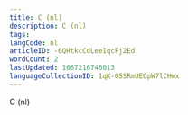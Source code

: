 ```yaml
---
title: C (nl)
description: C (nl)
tags: 
langCode: nl
articleID: -6QHtkcCdLeeIqcFj2Ed
wordCount: 2
lastUpdated: 1667216746013
languageCollectionID: 1qK-QSSRmUEOpW7lCHwx
---
```


C (nl)
